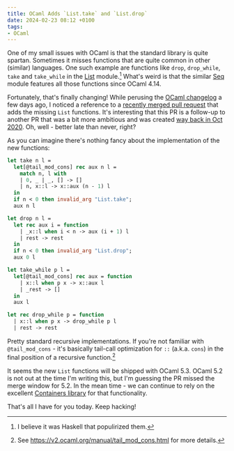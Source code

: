 ```yaml
---
title: OCaml Adds `List.take` and `List.drop`
date: 2024-02-23 08:12 +0100
tags:
- OCaml
---
```


One of my small issues with OCaml is that the standard library is quite spartan.
Sometimes it misses functions that are quite common in other (similar)
languages. One such example are functions like `drop`, `drop_while`, `take` and
`take_while` in the [List](https://v2.ocaml.org/api/List.html) module.[^1] What's weird is that the similar
[Seq](https://v2.ocaml.org/api/Seq.html) module features all those functions
since OCaml 4.14.

Fortunately, that's finally changing! While perusing the [OCaml
changelog](https://github.com/ocaml/ocaml/blob/trunk/Changes) a few days ago, I
noticed a reference to a [recently merged pull
request](https://github.com/ocaml/ocaml/pull/9968) that adds the missing `List`
functions. It's interesting that this PR is a follow-up to another PR that was a
bit more ambitious and was created [way back in Oct
2020](https://github.com/ocaml/ocaml/pull/9968). Oh, well - better late than
never, right?

As you can imagine there's nothing fancy about the implementation of the new functions:

``` ocaml
let take n l =
  let[@tail_mod_cons] rec aux n l =
    match n, l with
    | 0, _ | _, [] -> []
    | n, x::l -> x::aux (n - 1) l
  in
  if n < 0 then invalid_arg "List.take";
  aux n l

let drop n l =
  let rec aux i = function
    | _x::l when i < n -> aux (i + 1) l
    | rest -> rest
  in
  if n < 0 then invalid_arg "List.drop";
  aux 0 l

let take_while p l =
  let[@tail_mod_cons] rec aux = function
    | x::l when p x -> x::aux l
    | _rest -> []
  in
  aux l

let rec drop_while p = function
  | x::l when p x -> drop_while p l
  | rest -> rest
```

Pretty standard recursive implementations. If you're not familiar with
`@tail_mod_cons` - it's basically tail-call optimization for `::` (a.k.a. `cons`)
in the final position of a recursive function.[^2]

It seems the new `List` functions will be shipped with OCaml 5.3. OCaml 5.2 is
not out at the time I'm writing this, but I'm guessing the PR missed the merge
window for 5.2.  In the mean time - we can continue to rely on the excellent
[Containers
library](http://c-cube.github.io/ocaml-containers/last/containers/CCList/index.html)
for that functionality.

That's all I have for you today. Keep hacking!

[^1]: I believe it was Haskell that populirized them.
[^2]: See <https://v2.ocaml.org/manual/tail_mod_cons.html> for more details.
